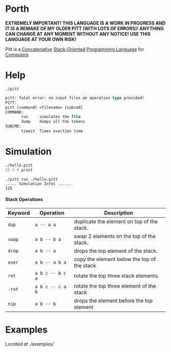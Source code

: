 # Porth

**EXTREMELY IMPORTANT! THIS LANGUAGE IS A WORK IN PROGRESS AND IT IS A REMAKE OF MY OLDER PITT (WITH LOTS OF ERRORS)! ANYTHING CAN CHANGE AT ANY MOMENT WITHOUT ANY NOTICE! USE THIS LANGUAGE AT YOUR OWN RISK!**

Pitt is a [Concatenative](https://en.wikipedia.org/wiki/Concatenative_programming_language) [Stack-Oriented](https://en.wikipedia.org/wiki/Stack-oriented_programming) [Programming Language](https://en.wikipedia.org/wiki/Programming_language) for [Computers](https://en.wikipedia.org/wiki/Computer)

# Help
```console
./pitt 
```
``` pascal
pitt: fatal error: no input files or operation type provided!
PITT:
pitt (command) <filename> [subcmd]
COMMAND:
       run     simulates the file
       dump    dumps all the tokens
SUBCMD:
       timeit  Times exection time
```

# Simulation
``` Pascal
./hello.pitt
25 5 * print
```
```console
./pitt run ./hello.pitt
..... Simulation Infos ......
125
```
#### Stack Operations

| Keyword   | Operation        | Description                                                                                  |
| ---       | ---              | ---                                                                                          |
| `dup`     | `a -- a a`       | duplicate the element on top of the stack.                                                   |
| `swap`    | `a b -- b a`     | swap 2 elements on the top of the stack.                                                     |
| `drop`    | `a b -- a`       | drops the top element of the stack.                                                          |
| `over`    | `a b -- a b a`   | copy the element below the top of the stack                                                  | 
| `rot`     | `a b c -- b c a` | rotate the top three stack   elements.                                                       |      
| `-rot`    | `a b c -- c a b` | rotate the top three element of the stack                                                    |         
| `nip`     | `a b -- b `      | drops the element before the top element                                                     |                                                                                               

# Examples
*Located at ./examples/*
